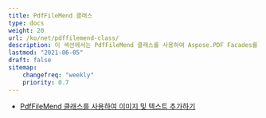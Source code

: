 ```yaml
---
title: PdfFileMend 클래스
type: docs
weight: 20
url: /ko/net/pdffilemend-class/
description: 이 섹션에서는 PdfFileMend 클래스를 사용하여 Aspose.PDF Facades를 사용하는 방법을 설명합니다.
lastmod: "2021-06-05"
draft: false
sitemap:
    changefreq: "weekly"
    priority: 0.7
---
```


- [PdfFileMend 클래스를 사용하여 이미지 및 텍스트 추가하기](/pdf/ko/net/adding-images-and-text-using-pdffilemend-class/)